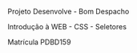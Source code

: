 <p> Projeto Desenvolve - Bom Despacho</p>
<p> Introdução à WEB - CSS - Seletores</p>
<p> Matrícula PDBD159</p>
